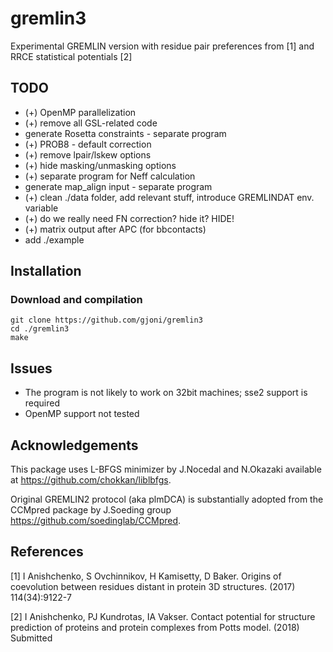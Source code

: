 # gremlin3
Experimental GREMLIN version with residue pair preferences from [1] and RRCE statistical potentials [2]

## TODO

* (+) OpenMP parallelization
* (+) remove all GSL-related code
* generate Rosetta constraints - separate program
* (+) PROB8 - default correction
* (+) remove lpair/lskew options
* (+) hide masking/unmasking options
* (+) separate program for Neff calculation
* generate map_align input - separate program
* (+) clean ./data folder, add relevant stuff, introduce GREMLINDAT env. variable
* (+) do we really need FN correction? hide it? HIDE!
* (+) matrix output after APC (for bbcontacts)
* add ./example

## Installation

### Download and compilation
    git clone https://github.com/gjoni/gremlin3
    cd ./gremlin3
    make

## Issues

* The program is not likely to work on 32bit machines; sse2 support is required
* OpenMP support not tested

## Acknowledgements

This package uses L-BFGS minimizer by J.Nocedal and N.Okazaki available at https://github.com/chokkan/liblbfgs.

Original GREMLIN2 protocol (aka plmDCA) is substantially adopted from the CCMpred package by J.Soeding group https://github.com/soedinglab/CCMpred.

## References

[1] I Anishchenko, S Ovchinnikov, H Kamisetty, D Baker. Origins of coevolution between residues distant in protein 3D structures. (2017) 114(34):9122-7

[2] I Anishchenko, PJ Kundrotas, IA Vakser. Contact potential for structure prediction of proteins and protein complexes from Potts model. (2018) Submitted

